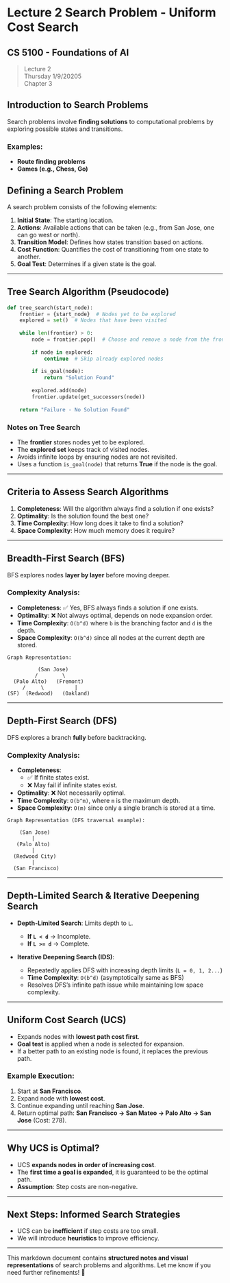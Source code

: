# Lecture 2 Search Problem - Uniform Cost Search
## CS 5100 - Foundations of AI  

> Lecture 2  
> Thursday 1/9/20205  
> Chapter 3

## **Introduction to Search Problems**
Search problems involve **finding solutions** to computational problems by exploring possible states and transitions. 

### **Examples**:
- **Route finding problems**
- **Games (e.g., Chess, Go)**

## **Defining a Search Problem**
A search problem consists of the following elements:

1. **Initial State**: The starting location.
2. **Actions**: Available actions that can be taken (e.g., from San Jose, one can go west or north).
3. **Transition Model**: Defines how states transition based on actions.
4. **Cost Function**: Quantifies the cost of transitioning from one state to another.
5. **Goal Test**: Determines if a given state is the goal.

---

## **Tree Search Algorithm (Pseudocode)**
```python
def tree_search(start_node):
    frontier = {start_node}  # Nodes yet to be explored
    explored = set()  # Nodes that have been visited
    
    while len(frontier) > 0:
        node = frontier.pop()  # Choose and remove a node from the frontier
        
        if node in explored:
            continue  # Skip already explored nodes
        
        if is_goal(node):
            return "Solution Found"
        
        explored.add(node)
        frontier.update(get_successors(node))
    
    return "Failure - No Solution Found"
```

### **Notes on Tree Search**
- The **frontier** stores nodes yet to be explored.
- The **explored set** keeps track of visited nodes.
- Avoids infinite loops by ensuring nodes are not revisited.
- Uses a function `is_goal(node)` that returns **True** if the node is the goal.

---

## **Criteria to Assess Search Algorithms**
1. **Completeness**: Will the algorithm always find a solution if one exists?
2. **Optimality**: Is the solution found the best one?
3. **Time Complexity**: How long does it take to find a solution?
4. **Space Complexity**: How much memory does it require?

---

## **Breadth-First Search (BFS)**
BFS explores nodes **layer by layer** before moving deeper.

### **Complexity Analysis**:
- **Completeness**: ✅ Yes, BFS always finds a solution if one exists.
- **Optimality**: ❌ Not always optimal, depends on node expansion order.
- **Time Complexity**: `O(b^d)` where `b` is the branching factor and `d` is the depth.
- **Space Complexity**: `O(b^d)` since all nodes at the current depth are stored.

```plaintext
Graph Representation:

          (San Jose)
         /        \  
  (Palo Alto)   (Fremont)
     /     \          | 
(SF)  (Redwood)   (Oakland)
```

---

## **Depth-First Search (DFS)**
DFS explores a branch **fully** before backtracking.

### **Complexity Analysis**:
- **Completeness**: 
    - ✅ If finite states exist.
    - ❌ May fail if infinite states exist.
- **Optimality**: ❌ Not necessarily optimal.
- **Time Complexity**: `O(b^m)`, where `m` is the maximum depth.
- **Space Complexity**: `O(m)` since only a single branch is stored at a time.

```plaintext
Graph Representation (DFS traversal example):

    (San Jose)
        |
   (Palo Alto)
        |
  (Redwood City)
        |
  (San Francisco)
```

---

## **Depth-Limited Search & Iterative Deepening Search**
- **Depth-Limited Search**: Limits depth to `L`.
    - **If `L < d`** → Incomplete.
    - **If `L >= d`** → Complete.
    
- **Iterative Deepening Search (IDS)**: 
    - Repeatedly applies DFS with increasing depth limits (`L = 0, 1, 2...`)
    - **Time Complexity**: `O(b^d)` (asymptotically same as BFS)
    - Resolves DFS’s infinite path issue while maintaining low space complexity.

---

## **Uniform Cost Search (UCS)**
- Expands nodes with **lowest path cost first**.
- **Goal test** is applied when a node is selected for expansion.
- If a better path to an existing node is found, it replaces the previous path.

### **Example Execution**:
1. Start at **San Francisco**.
2. Expand node with **lowest cost**.
3. Continue expanding until reaching **San Jose**.
4. Return optimal path: **San Francisco → San Mateo → Palo Alto → San Jose** (Cost: 278).

---

## **Why UCS is Optimal?**
- UCS **expands nodes in order of increasing cost**.
- The **first time a goal is expanded**, it is guaranteed to be the optimal path.
- **Assumption**: Step costs are non-negative.

---

## **Next Steps: Informed Search Strategies**
- UCS can be **inefficient** if step costs are too small.
- We will introduce **heuristics** to improve efficiency.

---

This markdown document contains **structured notes and visual representations** of search problems and algorithms. Let me know if you need further refinements! 🚀
